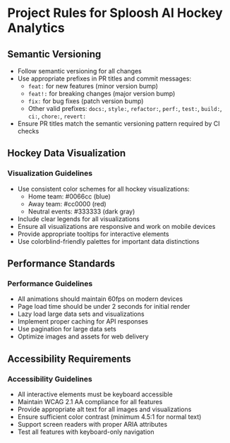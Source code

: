 # Project Rules for Sploosh AI Hockey Analytics

## Semantic Versioning

- Follow semantic versioning for all changes
- Use appropriate prefixes in PR titles and commit messages:
  - `feat:` for new features (minor version bump)
  - `feat!:` for breaking changes (major version bump)
  - `fix:` for bug fixes (patch version bump)
  - Other valid prefixes: `docs:`, `style:`, `refactor:`, `perf:`, `test:`, `build:`, `ci:`, `chore:`, `revert:`
- Ensure PR titles match the semantic versioning pattern required by CI checks

## Hockey Data Visualization

### Visualization Guidelines

- Use consistent color schemes for all hockey visualizations:
  - Home team: #0066cc (blue)
  - Away team: #cc0000 (red)
  - Neutral events: #333333 (dark gray)
- Include clear legends for all visualizations
- Ensure all visualizations are responsive and work on mobile devices
- Provide appropriate tooltips for interactive elements
- Use colorblind-friendly palettes for important data distinctions

## Performance Standards

### Performance Guidelines

- All animations should maintain 60fps on modern devices
- Page load time should be under 2 seconds for initial render
- Lazy load large data sets and visualizations
- Implement proper caching for API responses
- Use pagination for large data sets
- Optimize images and assets for web delivery

## Accessibility Requirements

### Accessibility Guidelines

- All interactive elements must be keyboard accessible
- Maintain WCAG 2.1 AA compliance for all features
- Provide appropriate alt text for all images and visualizations
- Ensure sufficient color contrast (minimum 4.5:1 for normal text)
- Support screen readers with proper ARIA attributes
- Test all features with keyboard-only navigation

